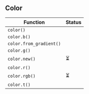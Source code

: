 ## Color

| Function                | Status |
| ----------------------- | ------ |
| `color()`               |        |
| `color.b()`             |        |
| `color.from_gradient()` |        |
| `color.g()`             |        |
| `color.new()`           | ⏳     |
| `color.r()`             |        |
| `color.rgb()`           | ⏳     |
| `color.t()`             |        |
